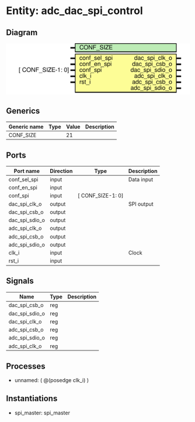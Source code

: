 # Entity: adc_dac_spi_control

## Diagram

![Diagram](adc_dac_spi_control.svg "Diagram")
## Generics

| Generic name | Type | Value | Description |
| ------------ | ---- | ----- | ----------- |
| CONF_SIZE    |      | 21    |             |
## Ports

| Port name      | Direction | Type              | Description |
| -------------- | --------- | ----------------- | ----------- |
| conf_sel_spi   | input     |                   | Data input  |
| conf_en_spi    | input     |                   |             |
| conf_spi       | input     | [ CONF_SIZE-1: 0] |             |
| dac_spi_clk_o  | output    |                   | SPI output  |
| dac_spi_csb_o  | output    |                   |             |
| dac_spi_sdio_o | output    |                   |             |
| adc_spi_clk_o  | output    |                   |             |
| adc_spi_csb_o  | output    |                   |             |
| adc_spi_sdio_o | output    |                   |             |
| clk_i          | input     |                   | Clock       |
| rst_i          | input     |                   |             |
## Signals

| Name           | Type | Description |
| -------------- | ---- | ----------- |
| dac_spi_csb_o  | reg  |             |
| dac_spi_sdio_o | reg  |             |
| dac_spi_clk_o  | reg  |             |
| adc_spi_csb_o  | reg  |             |
| adc_spi_sdio_o | reg  |             |
| adc_spi_clk_o  | reg  |             |
## Processes
- unnamed: ( @(posedge clk_i) )
## Instantiations

- spi_master: spi_master
